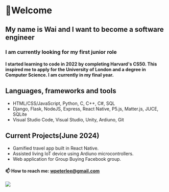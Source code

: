 # 🚀Welcome

## My name is Wai and I want to become a software engineer

### I am currently looking for my first junior role

#### I started learning to code in 2022 by completing Harvard's CS50. This inspired me to apply for the University of London and a degree in Computer Science. I am currently in my final year.

## Languages, frameworks and tools
- HTML/CSS/JavaScript, Python, C, C++, C#, SQL
- Django, Flask, NodeJS, Express, React Native, P5.js, Matter.js, JUCE, SQLite
- Visual Studio Code, Visual Studio, Unity, Ardiuno, Git

## Current Projects(June 2024)
- Gamified travel app built in React Native.
- Assisted living IoT device using Ardiuno microcontrollers.
- Web application for Group Buying Facebook group.

#### 📫 How to reach me: wpeterlee@gmail.com

![](https://komarev.com/ghpvc/?username=Halfwai&color=blueviolet)

<!---
Halfwai/Halfwai is a ✨ special ✨ repository because its `README.md` (this file) appears on your GitHub profile.
You can click the Preview link to take a look at your changes.
--->
